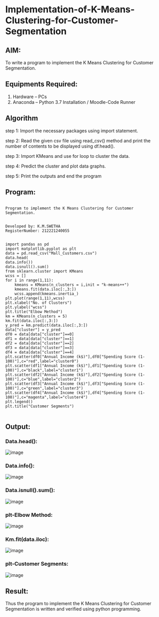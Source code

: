# Implementation-of-K-Means-Clustering-for-Customer-Segmentation

## AIM:
To write a program to implement the K Means Clustering for Customer Segmentation.

## Equipments Required:
1. Hardware – PCs
2. Anaconda – Python 3.7 Installation / Moodle-Code Runner

## Algorithm 
step 1:
Import the necessary packages using import statement.

step 2:
Read the given csv file using read_csv() method and print the number of contents to be displayed using df.head().

step 3:
Import KMeans and use for loop to cluster the data.

step 4:
Predict the cluster and plot data graphs.

step 5:
Print the outputs and end the program 

## Program:
```

Program to implement the K Means Clustering for Customer 
Segmentation.


Developed by: K.M.SWETHA
RegisterNumber: 212221240055 


import pandas as pd
import matplotlib.pyplot as plt
data = pd.read_csv("Mall_Customers.csv")
data.head(
data.info())
data.isnull().sum()
from sklearn.cluster import KMeans
wcss = []
for i in range(1,11):
    kmeans = KMeans(n_clusters = i,init = "k-means++")
    kmeans.fit(data.iloc[:,3:])
    wcss.append(kmeans.inertia_)
plt.plot(range(1,11),wcss)
plt.xlabel("No. of Clusters")
plt.ylabel("wcss")
plt.title("Elbow Method")
km = KMeans(n_clusters = 5)
km.fit(data.iloc[:,3:])
y_pred = km.predict(data.iloc[:,3:])
data["cluster"] = y_pred
df0 = data[data["cluster"]==0]
df1 = data[data["cluster"]==1]
df2 = data[data["cluster"]==2]
df3 = data[data["cluster"]==3]
df4 = data[data["cluster"]==4]
plt.scatter(df0["Annual Income (k$)"],df0["Spending Score (1-100)"],c="red",label="cluster0")
plt.scatter(df1["Annual Income (k$)"],df1["Spending Score (1-100)"],c="black",label="cluster1")
plt.scatter(df2["Annual Income (k$)"],df2["Spending Score (1-100)"],c="blue",label="cluster2")
plt.scatter(df3["Annual Income (k$)"],df3["Spending Score (1-100)"],c="green",label="cluster3")
plt.scatter(df4["Annual Income (k$)"],df4["Spending Score (1-100)"],c="magenta",label="cluster4")
plt.legend()
plt.title("Customer Segments")


```

## Output:
### Data.head():
![image](https://user-images.githubusercontent.com/94228215/172998814-79a7e3bb-5bb5-4dba-8b14-9e9107d76988.png)


### Data.info():
![image](https://user-images.githubusercontent.com/94228215/172998831-01f5c85a-434a-48e7-89ad-9c4ef4154941.png)


### Data.isnull().sum():

![image](https://user-images.githubusercontent.com/94228215/172998866-bb1c14cb-34ea-4e91-b69e-294cc17b80ec.png)

### plt-Elbow Method:
![image](https://user-images.githubusercontent.com/94228215/172998903-3fd2c539-8a3d-4394-99a7-64ccc45572ee.png)


### Km.fit(data.iloc):
![image](https://user-images.githubusercontent.com/94228215/172998931-254e6a0a-a974-44f6-bc0b-a39918c3f1d6.png)


### plt-Customer Segments:

![image](https://user-images.githubusercontent.com/94228215/172998964-b76bfeee-59b0-46ef-bad8-0ca76a0c91a2.png)


## Result:
Thus the program to implement the K Means Clustering for Customer Segmentation is written and verified using python programming.
